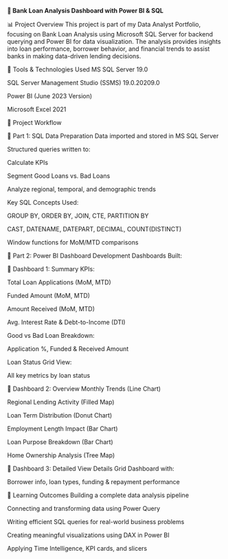  **🏦 Bank Loan Analysis Dashboard with Power BI & SQL**
 
📊 Project Overview
This project is part of my Data Analyst Portfolio, focusing on Bank Loan Analysis using Microsoft SQL Server for backend querying and Power BI for data visualization. The analysis provides insights into loan performance, borrower behavior, and financial trends to assist banks in making data-driven lending decisions.

🧰 Tools & Technologies Used
MS SQL Server 19.0

SQL Server Management Studio (SSMS) 19.0.20209.0

Power BI (June 2023 Version)

Microsoft Excel 2021

📌 Project Workflow

🔹 Part 1: SQL Data Preparation
Data imported and stored in MS SQL Server

Structured queries written to:

Calculate KPIs

Segment Good Loans vs. Bad Loans

Analyze regional, temporal, and demographic trends

Key SQL Concepts Used:

GROUP BY, ORDER BY, JOIN, CTE, PARTITION BY

CAST, DATENAME, DATEPART, DECIMAL, COUNT(DISTINCT)

Window functions for MoM/MTD comparisons



🔹 Part 2: Power BI Dashboard Development
Dashboards Built:

📌 Dashboard 1: Summary
KPIs:

Total Loan Applications (MoM, MTD)

Funded Amount (MoM, MTD)

Amount Received (MoM, MTD)

Avg. Interest Rate & Debt-to-Income (DTI)

Good vs Bad Loan Breakdown:

Application %, Funded & Received Amount

Loan Status Grid View:

All key metrics by loan status

📌 Dashboard 2: Overview
Monthly Trends (Line Chart)

Regional Lending Activity (Filled Map)

Loan Term Distribution (Donut Chart)

Employment Length Impact (Bar Chart)

Loan Purpose Breakdown (Bar Chart)

Home Ownership Analysis (Tree Map)

📌 Dashboard 3: Detailed View
Details Grid Dashboard with:

Borrower info, loan types, funding & repayment performance

🎯 Learning Outcomes
Building a complete data analysis pipeline

Connecting and transforming data using Power Query

Writing efficient SQL queries for real-world business problems

Creating meaningful visualizations using DAX in Power BI

Applying Time Intelligence, KPI cards, and slicers

